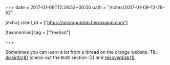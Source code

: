 +++
date = 2017-01-09T12:28:52+00:00
path = "/notes/2017-01-09-12-28-52"

[extra]
client_id = ["https://micropublish.herokuapp.com"]

[taxonomies]
tag = ["freebsd"]

+++

<p>Sometimes you can learn a lot from a thread on the orange website. TIL: <a href="https://www.freebsd.org/cgi/man.cgi?diskinfo">diskinfo(8)</a> (check out the <code>BUGS</code> section :D) and <a href="https://www.freebsd.org/cgi/man.cgi?recoverdisk">recoverdisk(1)</a>.</p>